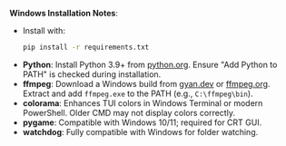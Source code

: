 **Windows Installation Notes**:
- Install with:
  ```bash
  pip install -r requirements.txt
  ```
- **Python**: Install Python 3.9+ from [python.org](https://www.python.org/downloads/). Ensure "Add Python to PATH" is checked during installation.
- **ffmpeg**: Download a Windows build from [gyan.dev](https://www.gyan.dev/ffmpeg/builds/) or [ffmpeg.org](https://ffmpeg.org/download.html). Extract and add `ffmpeg.exe` to the PATH (e.g., `C:\ffmpeg\bin`).
- **colorama**: Enhances TUI colors in Windows Terminal or modern PowerShell. Older CMD may not display colors correctly.
- **pygame**: Compatible with Windows 10/11; required for CRT GUI.
- **watchdog**: Fully compatible with Windows for folder watching.
